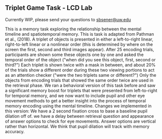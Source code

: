 ## Triplet Game Task - LCD Lab



Currently WIP, please send your questions to sbsener@uw.edu

This is a memory task exploring the relationship between the mental timeline and spatiotemporal memory. This is task is adapted from Pathman et al., (2018). A triplet of objects is presented in either a left-to-right linear, right-to-left linear or a nonlinear order (this is determined by where on the screen the first, second and third images appear). After 25 encoding trials, participants are shown some these objects one by one and asked the temporal order of the object ("when did you see this object, first, second or third?") Each triplet is shown twice with a mask in between, and about 20% of the trials show a different order during these two viewing portions to act as an attention checker ("were the two triplets same or different?") Only the objects from encoding trials that showed the same order twice are used in the retrieval phase. We ran a behavioral version of this task before and saw a significant memory boost for triplets that were presented from left-to-right for temporal memory, and we now want to include pupil and other eye movement methods to get a better insight into the process of temporal memory encoding using the mental timeline. Changes we implemented in this version: We have a 2 second fixation cross to base a baseline pupil dilation off of. we have a delay between retrieval question and appearance of answer options to check for eye movements. Answer options are vertical rather than horizontal. We think that pupil dilation will track with memory accuracy.